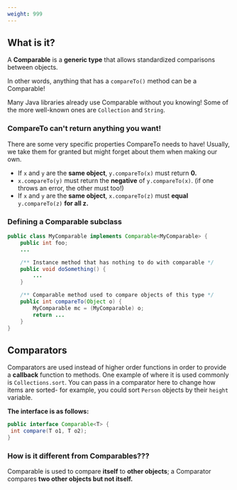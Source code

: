 ```yaml
---
weight: 999
---
```


## What is it?

A **Comparable** is a **generic type** that allows standardized comparisons between objects.

In other words, anything that has a `compareTo()` method can be a Comparable!

Many Java libraries already use Comparable without you knowing! Some of the more well-known ones are `Collection` and `String`.

### CompareTo can't return anything you want!

There are some very specific properties CompareTo needs to have! Usually, we take them for granted but might forget about them when making our own.

* If `x` and `y` are the **same object**, `y.compareTo(x)` must return **0.**
* `x.compareTo(y)` must return the **negative** of `y.compareTo(x)`. (if one throws an error, the other must too!)
* If `x` and `y` are the **same object**, `x.compareTo(z)` must **equal** `y.compareTo(z)` **for all z.**

### Defining a Comparable subclass

```java
public class MyComparable implements Comparable<MyComparable> {
    public int foo;
    ...

    /** Instance method that has nothing to do with comparable */
    public void doSomething() {
        ...
    }

    /** Comparable method used to compare objects of this type */
    public int compareTo(Object o) {
        MyComparable mc = (MyComparable) o;
        return ...
    }
}
```

## **Comparators**

Comparators are used instead of higher order functions in order to provide a **callback** function to methods. One example of where it is used commonly is `Collections.sort`. You can pass in a comparator here to change how items are sorted- for example, you could sort `Person` objects by their `height` variable.

**The interface is as follows:**

```java
public interface Comparable<T> {
 int compare(T o1, T o2);
}
```

### How is it different from Comparables???

Comparable is used to compare **itself** to **other objects**; a Comparator compares **two other objects but not itself.**

